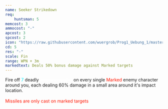 ```yaml
---
name: Seeker Strikedown
req: 
    huntsman: 5
memcost: 3
ammocost: "-"
apcost: 3
spcost: 2
icon: "https://raw.githubusercontent.com/wuergrob/Prog1_Uebung_1/master/media/skills/SeekerStrikedown.png"
cd: 5
res: "-"
scale: Fin
range: WPN + 3m
markedtext: Deals 50% bonus damage against Marked targets
---
```

Fire off <font color='#00EFFF'>7</font> deadly <font color='#FFFFFF'>seeker-missiles</font> on every single <font color='#FF1500'>Marked</font> enemy character around you, each dealing 60% damage in a small area around it's impact location.<br><br>
            <font color='#FF1500'>Missiles are only cast on marked targets</font>